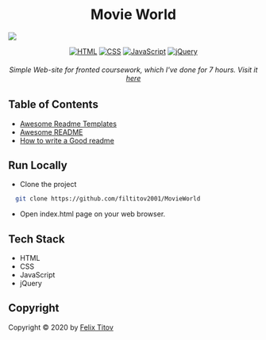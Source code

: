 
<h1 align="center"> Movie World </h1>


<img align="center" src="https://github.com/filtitov2001/MovieWorld/blob/main/Images/logo2.png">

<div align="center">
  
[![HTML](https://img.shields.io/badge/HTML-5-red)](https://www.html.com/)
[![CSS](https://img.shields.io/badge/CSS-3-blue)](https://www.w3.org/Style/CSS/Overview.en.html)
[![JavaScript](https://img.shields.io/badge/JavaScript--yellow)](https://www.javascript.com)
[![jQuery](https://img.shields.io/badge/jQuery-3.4.1-yellowgreen)](https://jquery.com)


###### Simple Web-site for fronted coursework, which I've done for 7 hours. Visit it [here](https://filtitov2001.github.io/MovieWorld/)
</div>

  
## Table of Contents

 - [Awesome Readme Templates](https://awesomeopensource.com/project/elangosundar/awesome-README-templates)
 - [Awesome README](https://github.com/matiassingers/awesome-readme)
 - [How to write a Good readme](https://bulldogjob.com/news/449-how-to-write-a-good-readme-for-your-github-project)

  
## Run Locally


- Clone the project

```bash
  git clone https://github.com/filtitov2001/MovieWorld
```

- Open index.html page on your web browser.

  
## Tech Stack

* HTML
* CSS
* JavaScript
* jQuery


 ## Copyright

Copyright © 2020 by [Felix Titov](https://github.com/filtitov2001)
  
